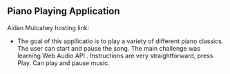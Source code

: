 ## Piano Playing Application 

Aidan Mulcahey hosting link:

- The goal of this appllicatio is to play a variety of different piano classics. The user can start and pause the song. The main challenge was learning Web Audio API . Instructions are very straightforward, press Play. Can play and pause music. 
